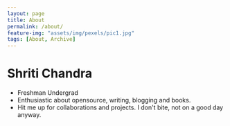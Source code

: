 ```yaml
---
layout: page
title: About
permalink: /about/
feature-img: "assets/img/pexels/pic1.jpg"
tags: [About, Archive]
---
```


# Shriti Chandra

* Freshman Undergrad
* Enthusiastic about opensource, writing, blogging and books.
* Hit me up for collaborations and projects. I don't bite, not on a good day anyway.
